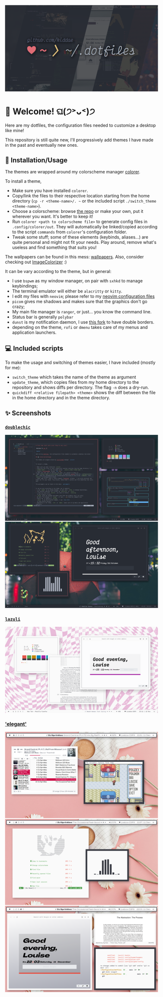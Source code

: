 # ![banner](banner.png)

# 🌟 Welcome! ଘ(੭˃ᴗ˂)੭

Here are my dotfiles, the configuration files needed to customize a desktop like mine!

This repository is still quite new, I'll progressively add themes I have made in the past and eventually new ones.

## 📓 Installation/Usage

The themes are wrapped around my colorscheme manager [colorer](https://github.com/kiddae/colorer).

To install a theme,

+ Make sure you have installed `colorer`.
+ Copy/link the files to their respective location starting from the home directory (`cp -r <theme-name>/. ~` or the included script `./switch_theme <theme-name>`).
+ Choose a colorscheme: browse [the repo](https://github.com/kiddae/colorer-colorschemes) or make your own, put it wherever you want. It's better to keep it!
+ Run `colorer <path to colorscheme file>` to generate config files in `.config/colorer/out`. They will automatically be linked/copied according to the script `commands` from `colorer`'s configuration folder.
+ Tweak some stuff; some of these elements (keybinds, aliases...) are quite personal and might not fit your needs. Play around, remove what's useless and find something that suits you!

The wallpapers can be found in this mess: [wallpapers](https://github.com/kiddae/wallpapers). Also, consider checking out [ImageColorizer](https://github.com/kiddae/ImageColorizer) :)

It can be vary according to the theme, but in general:

+ I use `bspwm` as my window manager, on pair with `sxhkd` to manage keybindings;
+ The terminal emulator will either be `alacritty` or `kitty`.
+ I edit my files with `neovim`; please refer to my [neovim configuration files](https://github.com/kiddae/neovim-dots)
+ `picom` gives me shadows and makes sure that the graphics don't go crazy;
+ My main file manager is `ranger`, or just... you know the command line.
+ Status bar is generally `polybar`
+ `dunst` is my notification daemon, I use [this fork](https://github.com/Barbarossa93/dunst) to have double borders.
+ depending on the theme, `rofi` or `dmenu` takes care of my menus and application launchers.

## 💻 Included scripts

To make the usage and switching of themes easier, I have included (mostly for me):

+ `switch_theme` which takes the name of the theme as argument
+ `update_theme`, which copies files from my home directory to the repository and shows diffs per directory. The flag `-n` does a dry-run.
+ `quickdiff <relative filepath> <theme>` shows the diff between the file in the home directory and in the theme directory.

## ✨ Screenshots

### [`doublechic`](doublechic/)

![screenshot1](doublechic/screenshot1.png)
![screenshot2](doublechic/screenshot2.png)

### [`lazuli`](lazuli/)

![screenshot](lazuli/screenshot.png)

### ['elegant'](elegant/)

![screenshot1](elegant/screenshot1.png)
![screenshot2](elegant/screenshot2.png)
![screenshot3](elegant/screenshot3.png)
